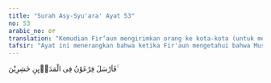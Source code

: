 ```yaml
---
title: "Surah Asy-Syu'ara' Ayat 53"
no: 53
arabic_no: ٥٣
translation: "Kemudian Fir‘aun mengirimkan orang ke kota-kota (untuk mengumpulkan bala tentaranya)."
tafsir: "Ayat ini menerangkan bahwa ketika Fir'aun mengetahui bahwa Musa dan Bani Israil telah berangkat, ia lalu menyebarkan beberapa orang pejabatnya ke segenap negeri Mesir. Ia juga mengumpulkan tentaranya untuk menyusul Musa dan Bani Israil, mengembalikan mereka ke Mesir, dan menyiksa mereka dengan siksaan yang berat. Untuk membangkitkan semangat dan membesarkan hati tentaranya, Fir'aun mengemukakan bahwa tugas yang harus mereka lakukan itu mudah untuk dilaksanakan karena Musa dan Bani Israil, jumlahnya sedikit sekali. Oleh karena itu, mereka tidak perlu ragu-ragu. Dengan mudah dan dalam waktu relatif singkat, mereka akan dapat menyusul Musa dan rombongannya serta mengembalikan mereka."
---
```

فَاَرْسَلَ فِرْعَوْنُ فِى الْمَدَاۤىِٕنِ حٰشِرِيْنَ ۚ 